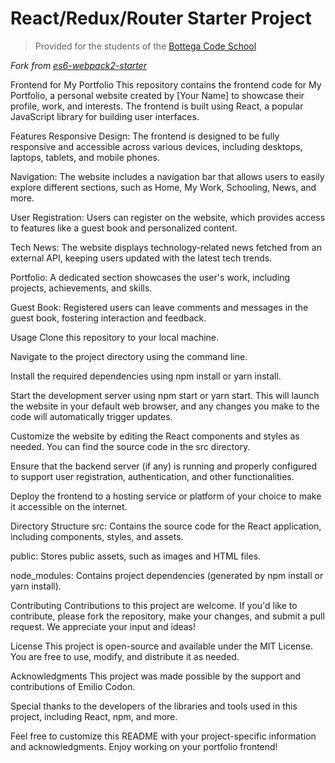 # React/Redux/Router Starter Project

> Provided for the students of the [Bottega Code School](https://bottega.tech/)

*Fork from [es6-webpack2-starter](https://github.com/micooz/es6-webpack2-starter)*

Frontend for My Portfolio
This repository contains the frontend code for My Portfolio, a personal website created by [Your Name] to showcase their profile, work, and interests. The frontend is built using React, a popular JavaScript library for building user interfaces.

Features
Responsive Design: The frontend is designed to be fully responsive and accessible across various devices, including desktops, laptops, tablets, and mobile phones.

Navigation: The website includes a navigation bar that allows users to easily explore different sections, such as Home, My Work, Schooling, News, and more.

User Registration: Users can register on the website, which provides access to features like a guest book and personalized content.

Tech News: The website displays technology-related news fetched from an external API, keeping users updated with the latest tech trends.

Portfolio: A dedicated section showcases the user's work, including projects, achievements, and skills.

Guest Book: Registered users can leave comments and messages in the guest book, fostering interaction and feedback.

Usage
Clone this repository to your local machine.

Navigate to the project directory using the command line.

Install the required dependencies using npm install or yarn install.

Start the development server using npm start or yarn start. This will launch the website in your default web browser, and any changes you make to the code will automatically trigger updates.

Customize the website by editing the React components and styles as needed. You can find the source code in the src directory.

Ensure that the backend server (if any) is running and properly configured to support user registration, authentication, and other functionalities.

Deploy the frontend to a hosting service or platform of your choice to make it accessible on the internet.

Directory Structure
src: Contains the source code for the React application, including components, styles, and assets.

public: Stores public assets, such as images and HTML files.

node_modules: Contains project dependencies (generated by npm install or yarn install).

Contributing
Contributions to this project are welcome. If you'd like to contribute, please fork the repository, make your changes, and submit a pull request. We appreciate your input and ideas!

License
This project is open-source and available under the MIT License. You are free to use, modify, and distribute it as needed.

Acknowledgments
This project was made possible by the support and contributions of Emilio Codon.

Special thanks to the developers of the libraries and tools used in this project, including React, npm, and more.

Feel free to customize this README with your project-specific information and acknowledgments. Enjoy working on your portfolio frontend!
